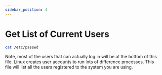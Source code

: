 ```yaml
---
sidebar_position: 4
---
```


# Get List of Current Users

```bash
cat /etc/passwd
```

Note, most of the users that can actually log in will be at the bottom of this file. Linux creates user accounts to run lots of difference processes. This file will list all the users registered to the system you are using.
